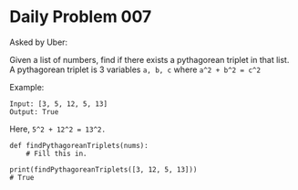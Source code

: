 # Daily Problem 007

Asked by Uber:

Given a list of numbers, find if there exists a pythagorean triplet in that list. A pythagorean triplet is 3 variables `a, b, c` where `a^2 + b^2 = c^2`

Example:

```
Input: [3, 5, 12, 5, 13]
Output: True
```

Here, `5^2 + 12^2 = 13^2.`

```
def findPythagoreanTriplets(nums):
    # Fill this in.

print(findPythagoreanTriplets([3, 12, 5, 13]))
# True
```